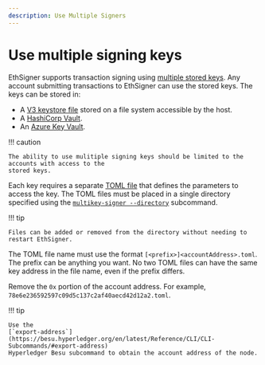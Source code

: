 ```yaml
---
description: Use Multiple Signers
---
```


# Use multiple signing keys

EthSigner supports transaction signing using [multiple stored keys](../Tutorials/Multifile.md).
Any account submitting transactions to EthSigner can use the stored keys. The keys can be stored
in:

* A [V3 keystore file](../Tutorials/Multifile.md##create-password-and-key-files)
  stored on a file system accessible by the host.
* A [HashiCorp Vault](../HowTo/Store-Keys/Use-Hashicorp.md).
* An [Azure Key Vault](../HowTo/Store-Keys/Use-Azure.md).

!!! caution

    The ability to use mulitiple signing keys should be limited to the accounts with access to the
    stored keys.

Each key requires a separate [TOML file](../Reference/Multikey-Parameters.md) that defines the
parameters to access the key. The TOML files must be placed in a single directory specified using
the [`multikey-signer --directory`](../Reference/CLI/CLI-Syntax.md#multikey-options) subcommand.

!!! tip

    Files can be added or removed from the directory without needing to restart EthSigner.

The TOML file name must use the format `[<prefix>]<accountAddress>.toml`. The prefix can be
anything you want. No two TOML files can have the same key address in the file name, even if the
prefix differs.

Remove the `0x` portion of the account address. For example,
`78e6e236592597c09d5c137c2af40aecd42d12a2.toml`.

!!! tip

    Use the
    [`export-address`](https://besu.hyperledger.org/en/latest/Reference/CLI/CLI-Subcommands/#export-address)
    Hyperledger Besu subcommand to obtain the account address of the node.
